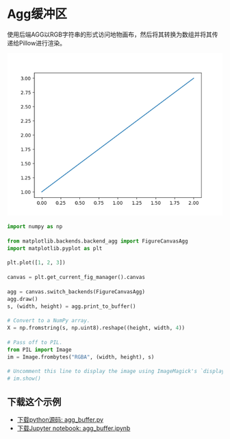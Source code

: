 # Agg缓冲区

使用后端AGG以RGB字符串的形式访问地物画布，然后将其转换为数组并将其传递给Pillow进行渲染。

![Agg缓冲区](/static/images/gallery/sphx_glr_agg_buffer_001.png)

```python
import numpy as np

from matplotlib.backends.backend_agg import FigureCanvasAgg
import matplotlib.pyplot as plt

plt.plot([1, 2, 3])

canvas = plt.get_current_fig_manager().canvas

agg = canvas.switch_backends(FigureCanvasAgg)
agg.draw()
s, (width, height) = agg.print_to_buffer()

# Convert to a NumPy array.
X = np.fromstring(s, np.uint8).reshape((height, width, 4))

# Pass off to PIL.
from PIL import Image
im = Image.frombytes("RGBA", (width, height), s)

# Uncomment this line to display the image using ImageMagick's `display` tool.
# im.show()
```

## 下载这个示例
            
- [下载python源码: agg_buffer.py](https://matplotlib.org/_downloads/agg_buffer.py)
- [下载Jupyter notebook: agg_buffer.ipynb](https://matplotlib.org/_downloads/agg_buffer.ipynb)